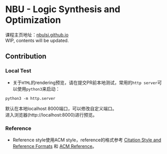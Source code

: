 # NBU - Logic Synthesis and Optimization
课程主页地址：[nbulsi.github.io](https://nbulsi.github.io)
<br/>WIP, contents will be updated.

## Contribution
### Local Test
- 关于`HTML`的rendering预览，请在提交PR前本地测试，常用的`http server`可以使用`python3`来启动：
```
python3 -m http.server
```
默认在本地localhost 8000端口，可以修改自定义端口。
<br/>进入浏览器(http://localhost:8000)进行预览。

### Reference
- Reference style使用ACM style，reference的格式参考 [Citation Style and Reference Formats](https://www.acm.org/publications/authors/reference-formatting) 和 [ACM Reference](https://onlinelibrary.london.ac.uk/sites/default/files/files/ACMGuide.pdf)。